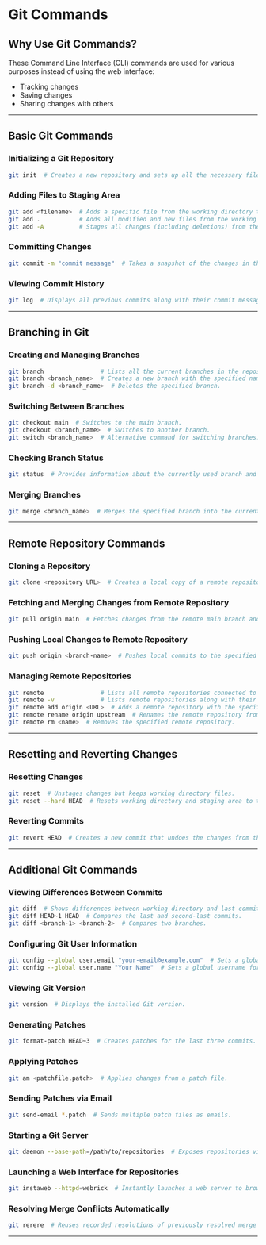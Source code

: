 # Git Commands

## Why Use Git Commands?
These Command Line Interface (CLI) commands are used for various purposes instead of using the web interface:
- Tracking changes
- Saving changes
- Sharing changes with others

---

## Basic Git Commands

### Initializing a Git Repository
```sh
git init  # Creates a new repository and sets up all the necessary files and data structures for version control.
```

### Adding Files to Staging Area
```sh
git add <filename>  # Adds a specific file from the working directory to the staging area.
git add .           # Adds all modified and new files from the working directory to the staging area.
git add -A          # Stages all changes (including deletions) from the working directory.
```

### Committing Changes
```sh
git commit -m "commit message"  # Takes a snapshot of the changes in the staging area and stores it with a descriptive message.
```

### Viewing Commit History
```sh
git log  # Displays all previous commits along with their commit messages.
```

---

## Branching in Git

### Creating and Managing Branches
```sh
git branch                # Lists all the current branches in the repository.
git branch <branch_name>  # Creates a new branch with the specified name.
git branch -d <branch_name>  # Deletes the specified branch.
```

### Switching Between Branches
```sh
git checkout main  # Switches to the main branch.
git checkout <branch_name>  # Switches to another branch.
git switch <branch_name>  # Alternative command for switching branches.
```

### Checking Branch Status
```sh
git status  # Provides information about the currently used branch and the state of the files in relation to the repository.
```

### Merging Branches
```sh
git merge <branch_name>  # Merges the specified branch into the currently active branch.
```

---

## Remote Repository Commands

### Cloning a Repository
```sh
git clone <repository URL>  # Creates a local copy of a remote repository.
```

### Fetching and Merging Changes from Remote Repository
```sh
git pull origin main  # Fetches changes from the remote main branch and merges them into the local branch.
```

### Pushing Local Changes to Remote Repository
```sh
git push origin <branch-name>  # Pushes local commits to the specified remote branch.
```

### Managing Remote Repositories
```sh
git remote                # Lists all remote repositories connected to the local repository.
git remote -v             # Lists remote repositories along with their URLs.
git remote add origin <URL>  # Adds a remote repository with the specified URL.
git remote rename origin upstream  # Renames the remote repository from "origin" to "upstream."
git remote rm <name>  # Removes the specified remote repository.
```

---

## Resetting and Reverting Changes

### Resetting Changes
```sh
git reset  # Unstages changes but keeps working directory files.
git reset --hard HEAD  # Resets working directory and staging area to the last commit.
```

### Reverting Commits
```sh
git revert HEAD  # Creates a new commit that undoes the changes from the last commit.
```

---

## Additional Git Commands

### Viewing Differences Between Commits
```sh
git diff  # Shows differences between working directory and last commit.
git diff HEAD~1 HEAD  # Compares the last and second-last commits.
git diff <branch-1> <branch-2>  # Compares two branches.
```

### Configuring Git User Information
```sh
git config --global user.email "your-email@example.com"  # Sets a global email for Git.
git config --global user.name "Your Name"  # Sets a global username for Git.
```

### Viewing Git Version
```sh
git version  # Displays the installed Git version.
```

### Generating Patches
```sh
git format-patch HEAD~3  # Creates patches for the last three commits.
```

### Applying Patches
```sh
git am <patchfile.patch>  # Applies changes from a patch file.
```

### Sending Patches via Email
```sh
git send-email *.patch  # Sends multiple patch files as emails.
```

### Starting a Git Server
```sh
git daemon --base-path=/path/to/repositories  # Exposes repositories via the Git protocol.
```

### Launching a Web Interface for Repositories
```sh
git instaweb --httpd=webrick  # Instantly launches a web server to browse repositories.
```

### Resolving Merge Conflicts Automatically
```sh
git rerere  # Reuses recorded resolutions of previously resolved merge conflicts.
```

---